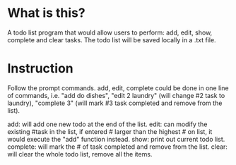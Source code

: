 # What is this?

A todo list program that would allow users to perform: add, edit, show, complete and clear tasks. The todo list will be saved locally in a .txt file.

# Instruction

 Follow the prompt commands. add, edit, complete could be done in one line of commands, i.e. "add do dishes", "edit 2 laundry" (will change #2 task to laundry), "complete 3" (will mark #3 task completed and remove from the list).

 add: will add one new todo at the end of the list.
 edit: can modify the existing #task in the list, if entered # larger than the highest # on list, it would execute the "add" function instead.
 show: print out current todo list.
 complete: will mark the # of task completed and remove from the list.
 clear: will clear the whole todo list, remove all the items.
